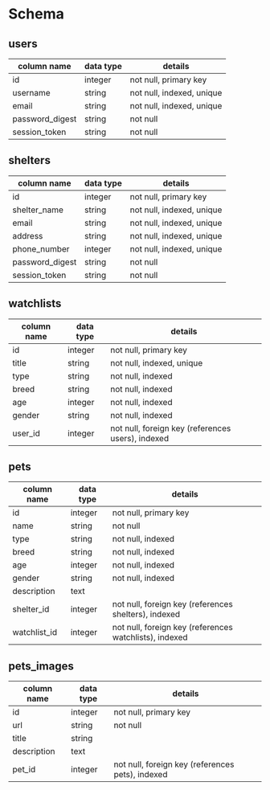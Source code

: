 # Schema

## users
column name     | data type | details
----------------|-----------|-----------------------
id              | integer   | not null, primary key
username        | string    | not null, indexed, unique
email           | string    | not null, indexed, unique
password_digest | string    | not null
session_token   | string    | not null

## shelters
column name     | data type | details
----------------|-----------|-----------------------
id              | integer   | not null, primary key
shelter_name    | string    | not null, indexed, unique
email           | string    | not null, indexed, unique
address         | string    | not null, indexed, unique
phone_number    | integer   | not null, indexed, unique
password_digest | string    | not null
session_token   | string    | not null

## watchlists
column name     | data type | details
----------------|-----------|-----------------------
id              | integer   | not null, primary key
title           | string    | not null, indexed, unique
type            | string    | not null, indexed
breed           | string    | not null, indexed
age             | integer   | not null, indexed
gender          | string    | not null, indexed
user_id         | integer   | not null, foreign key (references users), indexed

## pets
column name  | data type | details
-------------|-----------|-----------------------
id           | integer   | not null, primary key
name         | string    | not null
type         | string    | not null, indexed
breed        | string    | not null, indexed
age          | integer   | not null, indexed
gender       | string    | not null, indexed
description  | text      |
shelter_id   | integer   | not null, foreign key (references shelters), indexed
watchlist_id | integer   | not null, foreign key (references watchlists), indexed

## pets_images
column name  | data type | details
-------------|-----------|-----------------------
id           | integer   | not null, primary key
url          | string    | not null
title        | string    |
description  | text      |
pet_id       | integer   | not null, foreign key (references pets), indexed
